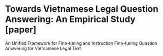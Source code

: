 # Towards Vietnamese Legal Question Answering: An Empirical Study [paper]

An Unified Framework for Fine-tuning and Instruction Fine-tuning Question Answering for Vietnamese Legal Text
